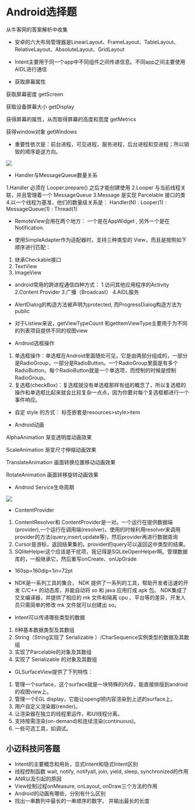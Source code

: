 # Android选择题
从牛客网的答案解析中收集

- 安卓的六大布局管理器是LinearLayout、FrameLayout、TableLayout、RelativeLayout、AbsoluteLayout、GridLayout

- Intent主要用于同一个app中不同组件之间传递信息。不同app之间主要使用AIDL进行通信

- 获取屏幕属性

获取屏幕密度  getScreen

获取设备屏幕大小 getDisplay

获得屏幕的属性，从而取得屏幕的高度和宽度 getMetrics

获得window对象 getWindows

- 重要性依次是：前台进程，可见进程，服务进程，后台进程和空进程；所以销毁的顺序是逆方向。

![](http://uploadfiles.nowcoder.net/images/20150302/742522_1425292551666_1.png)

- Handler与MessageQueue数量关系

1.Handler 必须在 Looper.prepare() 之后才能创建使用 
2.Looper 与当前线程关联，并且管理着一个 MessageQueue 
3.Message 是实现 Parcelable 接口的类 
4.以一个线程为基准，他们的数量级关系是： Handler(N) : Looper(1) : MessageQueue(1) : Thread(1)

- RemoteView会用在两个地方： 一个是在AppWidget , 另外一个是在Notification.  

- 使用SimpleAdapter作为适配器时，支持三种类型的 View，而且是按照如下顺序进行匹配：

1. 继承Checkable接口
2. TextView
3. ImageView

- android常用的跨进程通信四种方式：
1.访问其他应用程序的Activity
2.Content Provider 
3.广播（Broadcast） 
4.AIDL服务

- AlertDialog的构造方法被声明为protected, 而ProgressDialog构造方法为public

- 对于Listiew来说，getViewTypeCount 和getItemViewType主要用于为不同的列表项目提供不同的视图view

- Android选框操作

1. 单选框操作：单选框在Android里面随处可见，它是由两部分组成的，一部分是RadioGroup，一部分是RadioButton。一个RadioGroup里面是有多个RadioButton。每个RadioButton就是一个单选项，而控制的时候是控制RadioGroup。
2. 复选框(checkBox)：复选框就没有单选框那样有组的概念了，所以复选框的操作和单选框比起来就会比较复杂一点点，因为你要对每个复选框都进行一个事件响应。 

- 自定 style 的方式： 标签嵌套是resources>style>item

- Android动画

AlphaAnimation
渐变透明度动画效果

ScaleAnimation
渐变尺寸伸缩动画效果

TranslateAnimation
画面转换位置移动动画效果

RotateAnimation
画面转移旋转动画效果

- Android Service生命周期

![](https://uploadfiles.nowcoder.net/images/20170303/6524741_1488555669592_52F9B454F356F85C2361F789A44194F2)

- ContentProvider

1. ContentResolver和 ContentProvider是一对。一个运行在提供数据端(provider),一个运行在调用端(resolver)。使用的时候利用resolver来调用provider的方法(query,insert,update等)，然后provider再进行数据查询 
2. Cursor是游标，返回结果集的。provider的query可以返回这中类型的结果。
3. SQliteHelper这个应该是干扰项，我记得是SQLiteOpenHelper啊。管理数据库的，一般继承它，然后重写onCreate、onUpGrade

- 160sp=160dip=1in=72pt

- NDK是一系列工具的集合， NDK 提供了一系列的工具，帮助开发者迅速的开发 C/C++ 的动态库，并能自动将 so 和 java  应用打成 apk 包。 NDK集成了交叉编译器，并提供了相应的 mk 文件和隔离 cpu 、平台等的差异，开发人员只需简单的修改 mk 文件就可以创建出 so。

- Intent可以传递哪些类型的数据

1. 8种基本数据类型及其数组 
2. String（String实现了 Serializable ）/CharSequence实例类型的数据及其数组 
3. 实现了Parcelable的对象及其数组 
4. 实现了 Serializable 的对象及其数组 

- GLSurfaceView提供了下列特性：

1. 管理一个surface，这个surface就是一块特殊的内存，能直接排版到android的视图view上。
2. 管理一个EGL display，它能让opengl把内容渲染到上述的surface上。
3. 用户自定义渲染器(render)。
4. 让渲染器在独立的线程里运作，和UI线程分离。
5. 支持按需渲染(on-demand)和连续渲染(continuous)。
6. 一些可选工具，如调试。

## 小迈科技问答题

- Intent的主要概念和用处，显式Intent和隐式Intent区别
- 线程控制函数 wait, notify, notifyall, join, yield, sleep, synchronized的作用
- ANR以及引起的原因
- View绘制过程onMeasure, onLayout, onDraw三个方法的作用
- Android的动画有哪些，分别有什么区别
- 找出一串数列中最长的一串顺序的数字， 并输出最长的长度

